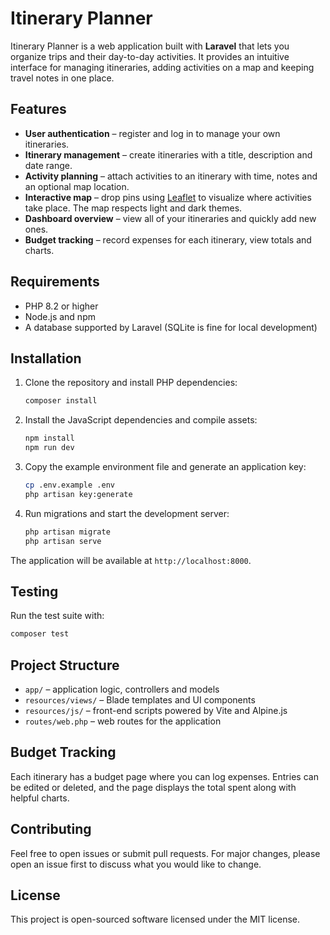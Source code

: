 # Itinerary Planner

Itinerary Planner is a web application built with **Laravel** that lets you organize trips and their day-to-day activities. It provides an intuitive interface for managing itineraries, adding activities on a map and keeping travel notes in one place.

## Features
- **User authentication** – register and log in to manage your own itineraries.
- **Itinerary management** – create itineraries with a title, description and date range.
- **Activity planning** – attach activities to an itinerary with time, notes and an optional map location.
- **Interactive map** – drop pins using [Leaflet](https://leafletjs.com/) to visualize where activities take place. The map respects light and dark themes.
- **Dashboard overview** – view all of your itineraries and quickly add new ones.
- **Budget tracking** – record expenses for each itinerary, view totals and charts.

## Requirements
- PHP 8.2 or higher
- Node.js and npm
- A database supported by Laravel (SQLite is fine for local development)

## Installation
1. Clone the repository and install PHP dependencies:
   ```bash
   composer install
   ```
2. Install the JavaScript dependencies and compile assets:
   ```bash
   npm install
   npm run dev
   ```
3. Copy the example environment file and generate an application key:
   ```bash
   cp .env.example .env
   php artisan key:generate
   ```
4. Run migrations and start the development server:
   ```bash
   php artisan migrate
   php artisan serve
   ```
The application will be available at `http://localhost:8000`.

## Testing
Run the test suite with:
```bash
composer test
```

## Project Structure
- `app/` – application logic, controllers and models
- `resources/views/` – Blade templates and UI components
- `resources/js/` – front-end scripts powered by Vite and Alpine.js
- `routes/web.php` – web routes for the application

## Budget Tracking
Each itinerary has a budget page where you can log expenses. Entries can be edited or deleted, and the page displays the total spent along with helpful charts.

## Contributing
Feel free to open issues or submit pull requests. For major changes, please open an issue first to discuss what you would like to change.

## License
This project is open-sourced software licensed under the MIT license.
